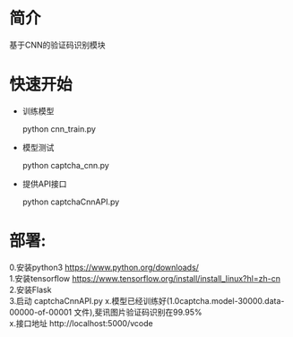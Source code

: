 # 简介
基于CNN的验证码识别模块
# 快速开始
* 训练模型

  python cnn_train.py

* 模型测试

  python captcha_cnn.py
  
* 提供API接口

  python captchaCnnAPI.py
  
 # 部署:
 0.安装python3 https://www.python.org/downloads/ <br />
 1.安装tensorflow https://www.tensorflow.org/install/install_linux?hl=zh-cn <br />
 2.安装Flask  <br />
 3.启动 captchaCnnAPI.py
 x.模型已经训练好(1.0captcha.model-30000.data-00000-of-00001 文件),斐讯图片验证码识别在99.95% <br />
 x.接口地址 http://localhost:5000/vcode <br />
 
